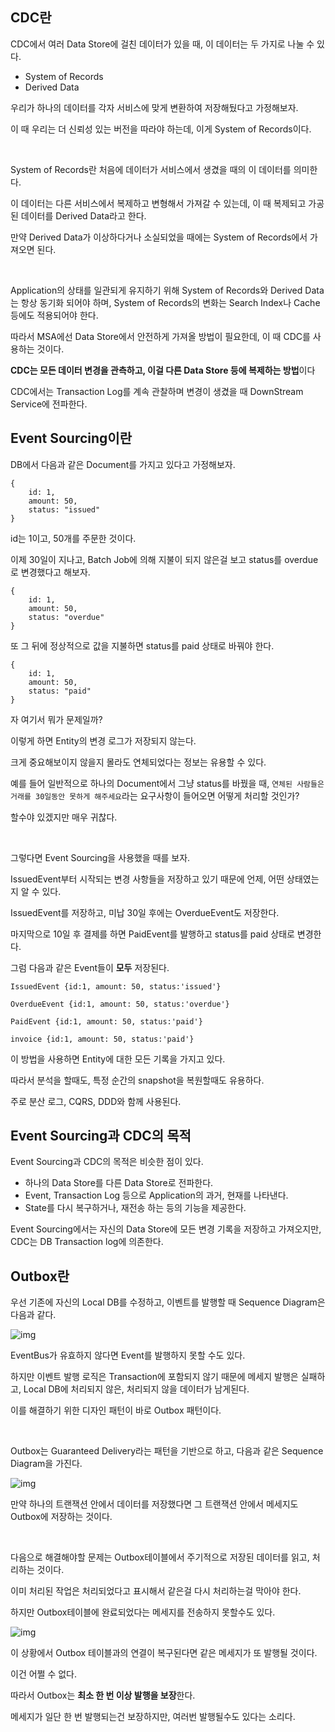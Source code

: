## CDC란

CDC에서 여러 Data Store에 걸친 데이터가 있을 때, 이 데이터는 두 가지로 나눌 수 있다.

- System of Records
- Derived Data

우리가 하나의 데이터를 각자 서비스에 맞게 변환하여 저장해뒀다고 가정해보자.

이 때 우리는 더 신뢰성 있는 버전을 따라야 하는데, 이게 System of Records이다.

<br>

System of Records란 처음에 데이터가 서비스에서 생겼을 때의 이 데이터를 의미한다.

이 데이터는 다른 서비스에서 복제하고 변형해서 가져갈 수 있는데, 이 때 복제되고 가공된 데이터를 Derived Data라고 한다.

만약 Derived Data가 이상하다거나 소실되었을 때에는 System of Records에서 가져오면 된다.

<br>

Application의 상태를 일관되게 유지하기 위해 System of Records와 Derived Data는 항상 동기화 되어야 하며, System of Records의 변화는 Search Index나 Cache 등에도 적용되어야 한다.

따라서 MSA에선 Data Store에서 안전하게 가져올 방법이 필요한데, 이 때 CDC를 사용하는 것이다.

**CDC는 모든 데이터 변경을 관측하고, 이걸 다른 Data Store 등에 복제하는 방법**이다

CDC에서는 Transaction Log를 계속 관찰하며 변경이 생겼을 때 DownStream Service에 전파한다.

## Event Sourcing이란

DB에서 다음과 같은 Document를 가지고 있다고 가정해보자.

``` 
{
    id: 1,
    amount: 50,
    status: "issued"
}
```

id는 1이고, 50개를 주문한 것이다.

이제 30일이 지나고, Batch Job에 의해 지불이 되지 않은걸 보고 status를 overdue로 변경했다고 해보자.

``` 
{
    id: 1,
    amount: 50,
    status: "overdue"
}
```

또 그 뒤에 정상적으로 값을 지불하면 status를 paid 상태로 바꿔야 한다.

``` 
{
    id: 1,
    amount: 50,
    status: "paid"
}
```

자 여기서 뭐가 문제일까?

이렇게 하면 Entity의 변경 로그가 저장되지 않는다.

크게 중요해보이지 않을지 몰라도 연체되었다는 정보는 유용할 수 있다.

예를 들어 일반적으로 하나의 Document에서 그냥 status를 바꿨을 때, `연체된 사람들은 거래를 30일동안 못하게 해주세요`라는 요구사항이 들어오면 어떻게 처리할 것인가?

할수야 있겠지만 매우 귀찮다.

<br>

그렇다면 Event Sourcing을 사용했을 때를 보자.

IssuedEvent부터 시작되는 변경 사항들을 저장하고 있기 때문에 언제, 어떤 상태였는지 알 수 있다.

IssuedEvent를 저장하고, 미납 30일 후에는 OverdueEvent도 저장한다.

마지막으로 10일 후 결제를 하면 PaidEvent를 발행하고 status를 paid 상태로 변경한다.

그럼 다음과 같은 Event들이 **모두** 저장된다.

``` 
IssuedEvent {id:1, amount: 50, status:'issued'}

OverdueEvent {id:1, amount: 50, status:'overdue'}

PaidEvent {id:1, amount: 50, status:'paid'}

invoice {id:1, amount: 50, status:'paid'}
```

이 방법을 사용하면 Entity에 대한 모든 기록을 가지고 있다.

따라서 분석을 할때도, 특정 순간의 snapshot을 복원할때도 유용하다.

주로 분산 로그, CQRS, DDD와 함께 사용된다.

## Event Sourcing과 CDC의 목적

Event Sourcing과 CDC의 목적은 비슷한 점이 있다.

- 하나의 Data Store를 다른 Data Store로 전파한다.
- Event, Transaction Log 등으로 Application의 과거, 현재를 나타낸다.
- State를 다시 복구하거나, 재전송 하는 등의 기능을 제공한다.

Event Sourcing에서는 자신의 Data Store에 모든 변경 기록을 저장하고 가져오지만, CDC는 DB Transaction log에 의존한다.

## Outbox란

우선 기존에 자신의 Local DB를 수정하고, 이벤트를 발행할 때 Sequence Diagram은 다음과 같다.

![img](http://www.kamilgrzybek.com/wp-content/uploads/2019/03/Without-outbox.png)

EventBus가 유효하지 않다면 Event를 발행하지 못할 수도 있다.

하지만 이벤트 발행 로직은 Transaction에 포함되지 않기 때문에 메세지 발행은 실패하고, Local DB에 처리되지 않은, 처리되지 않을 데이터가 남게된다.

이를 해결하기 위한 디자인 패턴이 바로 Outbox 패턴이다.

<br>

Outbox는 Guaranteed Delivery라는 패턴을 기반으로 하고, 다음과 같은 Sequence Diagram을 가진다.

![img](http://www.kamilgrzybek.com/wp-content/uploads/2019/03/Outbox.png)

만약 하나의 트랜잭션 안에서 데이터를 저장했다면 그 트랜잭션 안에서 메세지도 Outbox에 저장하는 것이다.

<br>

다음으로 해결해야할 문제는 Outbox테이블에서 주기적으로 저장된 데이터를 읽고, 처리하는 것이다.

이미 처리된 작업은 처리되었다고 표시해서 같은걸 다시 처리하는걸 막아야 한다.

하지만 Outbox테이블에 완료되었다는 메세지를 전송하지 못할수도 있다.

![img](http://www.kamilgrzybek.com/wp-content/uploads/2019/03/Outbox-message-processing.png)

이 상황에서 Outbox 테이블과의 연결이 복구된다면 같은 메세지가 또 발행될 것이다.

이건 어쩔 수 없다.

따라서 Outbox는 **최소 한 번 이상 발행을 보장**한다.

메세지가 일단 한 번 발행되는건 보장하지만, 여러번 발행될수도 있다는 소리다.
